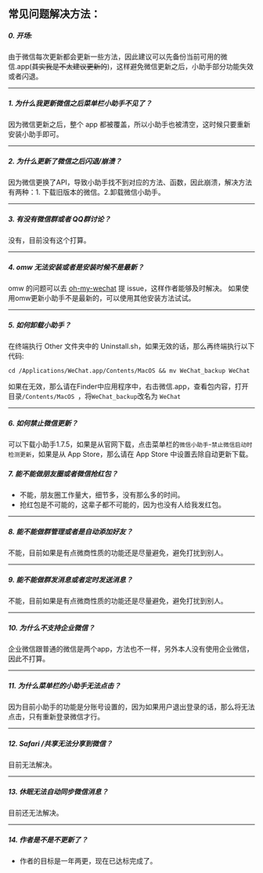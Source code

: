 ## 常见问题解决方法：

##### 0. 开场:   
由于微信每次更新都会更新一些方法，因此建议可以先备份当前可用的微信.app(~~其实我是不太建议更新的~~)，这样避免微信更新之后，小助手部分功能失效或者闪退。

---

##### 1. 为什么我更新微信之后菜单栏小助手不见了？

因为微信更新之后，整个 app 都被覆盖，所以小助手也被清空，这时候只要重新安装小助手即可。

---

##### 2. 为什么更新了微信之后闪退/崩溃？

因为微信更换了API，导致小助手找不到对应的方法、函数，因此崩溃，解决方法有两种：1. 下载旧版本的微信。2.卸载微信小助手。

---

##### 3. 有没有微信群或者 QQ群讨论？

没有，目前没有这个打算。

---

##### 4. omw 无法安装或者是安装时候不是最新？

omw 的问题可以去 [oh-my-wechat](https://github.com/lmk123/oh-my-wechat) 提 issue，这样作者能够及时解决。
如果使用omw更新小助手不是最新的，可以使用其他安装方法试试。

---

##### 5. 如何卸载小助手？

在终端执行 Other 文件夹中的 Uninstall.sh，如果无效的话，那么再终端执行以下代码:

`cd /Applications/WeChat.app/Contents/MacOS && mv WeChat_backup WeChat`

如果在无效，那么请在Finder中应用程序中，右击微信.app，查看包内容，打开目录`/Contents/MacOS `，将`WeChat_backup`改名为 `WeChat`

---

##### 6. 如何禁止微信更新？

可以下载小助手1.7.5，如果是从官网下载，点击菜单栏的`微信小助手`-`禁止微信启动时检测更新`，如果是从 App Store，那么请在 App Store 中设置去除自动更新下载。

##### 7. 能不能做朋友圈或者微信抢红包？

* 不能，朋友圈工作量大，细节多，没有那么多的时间。
* 抢红包是不可能的，这辈子都不可能的，因为也没有人给我发红包。

---

##### 8. 能不能做群管理或者是自动添加好友？

不能，目前如果是有点微商性质的功能还是尽量避免，避免打扰到别人。

---

##### 9. 能不能做群发消息或者定时发送消息？

不能，目前如果是有点微商性质的功能还是尽量避免，避免打扰到别人。

---

##### 10. 为什么不支持企业微信？

企业微信跟普通的微信是两个app，方法也不一样，另外本人没有使用企业微信，因此不打算。

---

##### 11. 为什么菜单栏的小助手无法点击？

因为目前小助手的功能是分账号设置的，因为如果用户退出登录的话，那么将无法点击，只有重新登录微信才行。

---

##### 12. Safari /共享无法分享到微信？

目前无法解决。

---

##### 13. 休眠无法自动同步微信消息？

目前还无法解决。

---

##### 14. 作者是不是不更新了？

* 作者的目标是一年两更，现在已达标完成了。



